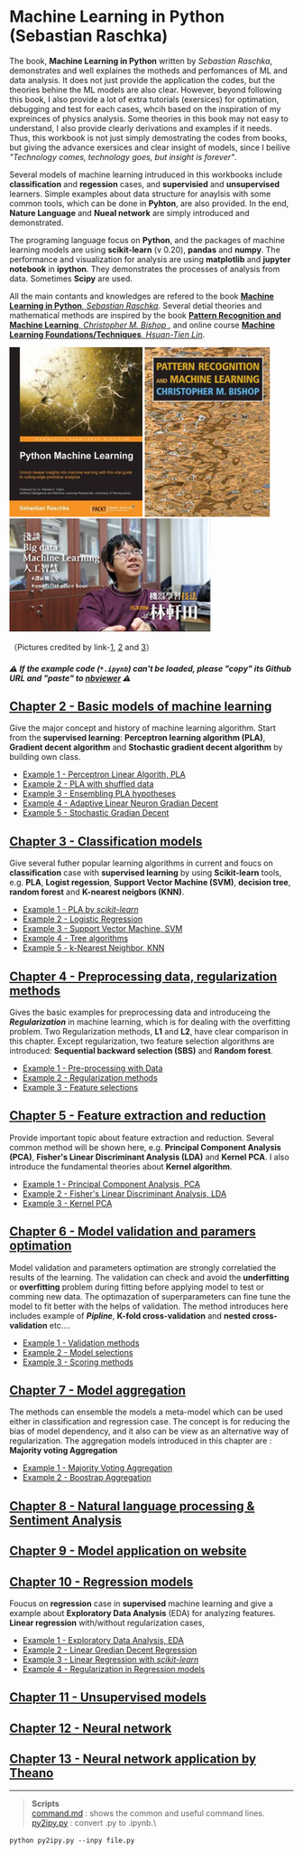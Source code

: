 # Machine Learning in Python (Sebastian Raschka)
The book, **Machine Learning in Python**  written by *Sebastian Raschka*, demonstrates and well explaines the motheds and perfomances of ML and data analysis. It does not just provide the application the codes, but the theories behine the ML models are also clear. However, beyond following this book, I also provide a lot of extra tutorials (exersices) for optimation, debugging and test for each cases, whcih based on the inspiration of my expreinces of physics analysis. Some theories in this book may not easy to understand, I also provide clearly derivations and examples if it needs. Thus, this workbook is not just simply demostrating the codes from books, but giving the advance exersices and clear insight of models, since I beilive *"Technology comes, technology goes, but insight is forever"*.

Several models of machine learning intruduced in this workbooks include  **classification** and **regession** cases, and **supervisied** and **unsupervised** learners. Simple examples about data structure for anaylsis with some common tools, which can be done in **Pyhton**, are also provided. In the end, **Nature Language** and **Nueal network** are simply introduced and demonstrated.

The programing language focus on **Python**, and the packages of machine learning models are using **scikit-learn** (v 0.20), **pandas** and **numpy**. The performance and visualization for analysis are using **matplotlib** and **jupyter notebook** in **ipython**. They demonstrates the processes of analysis from data. Sometimes **Scipy** are used.

All the main contants and knowledges are refered to the book [**Machine Learning in Python**, *Sebastian Raschka*](https://sebastianraschka.com/books.html). Several detial theories and mathematical methods are inspired by the book [**Pattern Recognition and Machine Learning**, *Christopher M. Bishop* ](https://books.google.com.tw/books/about/Pattern_Recognition_and_Machine_Learning.html?id=kTNoQgAACAAJ&source=kp_cover&redir_esc=y), and online course [**Machine Learning Foundations/Techniques**, *Hsuan-Tien Lin*](https://www.csie.ntu.edu.tw/~htlin/).

<img src="../doc/Python_Machine_Learning_RS.jpeg" height="300"> <img src="../doc/Pattern_Recognition_and_Machine_Learning_Bishop.jpeg"  height="300">
<img src="../doc/Lin.jpg"  height="200">

（Pictures credited by link-[1](https://books.google.com.tw/books/about/Python_Machine_Learning.html?id=GOVOCwAAQBAJ&source=kp_cover&redir_esc=y), [2](https://books.google.com.tw/books/about/Pattern_Recognition_and_Machine_Learning.html?id=kTNoQgAACAAJ&source=kp_cover&redir_esc=y) and [3](https://www.youtube.com/watch?v=tDq_CSzFRYA&t=7s)）

##### :warning: If the example code (`*.ipynb`) can't be loaded, please *"copy"* its Github URL and *"paste"* to [nbviewer](https://nbviewer.jupyter.org) :warning:

## [Chapter 2 - Basic models of machine learning ](Chapter_02)
Give the major concept and history of machine learning algorithm. Start from the **supervised learning**: **Perceptron learning algorithm (PLA)**, **Gradient decent algorithm** and **Stochastic gradient decent algorithm** by building own class.
* [Example 1 - Perceptron Linear Algorith, PLA](Chapter_02/example_01_PLA.ipynb)
* [Example 2 - PLA with shuffled data](Chapter_02/example_02_PLA.ipynb)
* [Example 3 - Ensembling PLA hypotheses](Chapter_02/example_03_PLA.ipynb)
* [Example 4 - Adaptive Linear Neuron Gradian Decent](Chapter_02/example_04_AdalineGD.ipynb)
* [Example 5 - Stochastic Gradian Decent](Chapter_02/example_05_StochasticGD.ipynb)

## [Chapter 3 - Classification models](Chapter_03)
Give several futher popular learning algorithms in current and foucs on **classification** case with **supervised learning** by using **Scikit-learn** tools, e.g. **PLA**, **Logist regession**, **Support Vector Machine (SVM)**, **decision tree**, **random forest** and **K-nearest neigbors (KNN)**.
* [Example 1 - PLA by *scikit-learn* ](Chapter_03/example_01_PLA.ipynb)
* [Example 2 - Logistic Regression](Chapter_03/example_02_LogisticRegression.ipynb)
* [Example 3 - Support Vector Machine, SVM](Chapter_03/example_03_SVM.ipynb)
* [Example 4 - Tree algorithms](Chapter_03/example_04_TreeAlgorithms.ipynb)
* [Example 5 - k-Nearest Neighbor, KNN](Chapter_03/example_05_KNN.ipynb)

## [Chapter 4 - Preprocessing data, regularization methods](Chapter_04)
Gives the basic examples for preprocessing data and introduceing the ***Regularization*** in machine learning, which is for dealing with the overfitting problem. Two Regularization methods, **L1** and **L2**, have clear comparison in this chapter. Except regularization, two feature selection algorithms are introduced: **Sequential backward selection (SBS)** and **Random forest**.

* [Example 1 - Pre-processing with Data](Chapter_04/example_01_Preprocessing.ipynb)
* [Example 2 - Regularization methods](Chapter_04/example_02_Regularization.ipynb)
* [Example 3 - Feature selections](Chapter_04/example_03_FeatureSelection.ipynb)

## [Chapter 5 - Feature extraction and reduction](Chapter_05)
Provide important topic about feature extraction and reduction. Several common method will be shown here, e.g. **Principal Component Analysis (PCA)**, **Fisher's Linear Discriminant Analysis (LDA)** and **Kernel PCA**. I also introduce the fundamental theories about **Kernel algorithm**.

* [Example 1 - Principal Component Analysis, PCA](Chapter_05/example_01_PCA.ipynb)
* [Example 2 - Fisher's Linear Discriminant Analysis, LDA](Chapter_05/example_02_FisherLDA.ipynb)
* [Example 3 - Kernel PCA](Chapter_05/example_03_KernelPCA.ipynb)


## [Chapter 6 - Model validation and paramers optimation](Chapter_06)
Model validation and parameters optimation are strongly correlatied the results of the learning. The validation can check and avoid the **underfitting** or **overfitting** problem during fitting before applying model to test or comming new data. The optimazation of superparameters can fine tune the model to fit better with the helps of validation. The method introduces here includes example of ***Pipline***, **K-fold cross-validation** and **nested cross-validation** etc....   

* [Example 1 - Validation methods](Chapter_06/example_01_validations.ipynb)
* [Example 2 - Model selections](Chapter_06/example_02_optimations.ipynb)
* [Example 3 - Scoring methods](Chapter_06/example_03_scoringMethods.ipynb)

## [Chapter 7 - Model aggregation](Chapter_07)
The methods can ensemble the models a meta-model which can be used either in classification and regression case. The concept is for reducing the bias of model dependency, and it also can be view as an alternative way of regularization. The aggregation models introduced in this chapter are : **Majority voting Aggregation**

* [Example 1 - Majority Voting Aggregation](Chapter_07/example_01_majorityVote.ipynb)
* [Example 2 - Boostrap Aggregation](Chapter_07/example_02_boostrap.ipynb)

## [Chapter 8 - Natural language processing & Sentiment Analysis](Chapter_08)

## [Chapter 9 - Model application on website](Chapter_09)

## [Chapter 10 - Regression models](Chapter_10)
Foucus on **regression** case in **supervised** machine learning and give a example about **Exploratory Data Analysis** (EDA) for analyzing features. **Linear regression** with/without regularization cases,  
* [Example 1 - Exploratory Data Analysis, EDA](Chapter_10/example_01_EDA.ipynb)
* [Example 2 - Linear Gredian Decent Regression ](Chapter_10/example_02_LinearRegressionGD.ipynb)
* [Example 3 - Linear Regression with *scikit-learn*](Chapter_10/example_03_LinearRegressionSkLearn.ipynb)
* [Example 4 - Regularization in Regression models](Chapter_10/example_04_regularization_regression.ipynb)

## [Chapter 11 - Unsupervised models](Chapter_11)

## [Chapter 12 - Neural network](Chapter_12)

## [Chapter 13 - Neural network application by Theano](Chapter_13)

---
> **Scripts** \
> [command.md](command.md) : shows the common and useful command lines. \
> [py2ipy.py](py2ipy.py) : convert .py to .ipynb.\
  ```
  python py2ipy.py --inpy file.py
  ```
